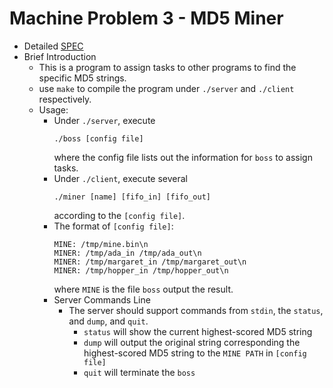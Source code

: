 # Machine Problem 3 - MD5 Miner 
* Detailed [SPEC](https://systemprogrammingatntu.github.io/MP3)
* Brief Introduction
  * This is a program to assign tasks to other programs to find the specific MD5 strings.
  * use `make` to compile the program under `./server` and `./client` respectively.
  * Usage: 
    * Under `./server`, execute 
      ```
      ./boss [config file]
      ```
      where the config file lists out the information for `boss` to assign tasks.<br>
    * Under `./client`, execute several
      ```
      ./miner [name] [fifo_in] [fifo_out]
      ```
      according to the `[config file]`.<br>
    * The format of `[config file]`:
      ```
      MINE: /tmp/mine.bin\n
      MINER: /tmp/ada_in /tmp/ada_out\n
      MINER: /tmp/margaret_in /tmp/margaret_out\n
      MINER: /tmp/hopper_in /tmp/hopper_out\n
      ```
      where `MINE` is the file `boss` output the result.<br>
    * Server Commands Line
      * The server should support commands from `stdin`, the `status`, and `dump`, and `quit`.
        * `status` will show the current highest-scored MD5 string
        * `dump` will output the original string corresponding the highest-scored MD5 string to the `MINE PATH` in `[config file]`
        * `quit` will terminate the `boss`
    
